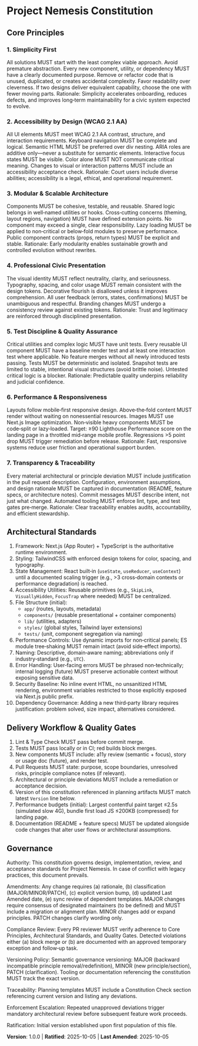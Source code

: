 <!--
Sync Impact Report
Version change: (none prior) → 1.0.0
Modified principles: (initial creation)
Added sections: Core Principles, Architectural Standards, Delivery Workflow & Quality Gates, Governance
Removed sections: none
Templates requiring updates:
	- .specify/templates/plan-template.md ✅ (still compatible; reference to constitution version will update automatically when tooling reads this file)
	- .specify/templates/spec-template.md ✅ (no conflicting mandates)
	- .specify/templates/tasks-template.md ✅ (TDD emphasis aligned)
	- .specify/templates/agent-file-template.md ⚠ pending population by future plan executions
Deferred TODOs: none
-->

# Project Nemesis Constitution

## Core Principles

### 1. Simplicity First
All solutions MUST start with the least complex viable approach. Avoid premature abstraction. Every new component, utility, or dependency MUST have a clearly documented purpose. Remove or refactor code that is unused, duplicated, or creates accidental complexity. Favor readability over cleverness. If two designs deliver equivalent capability, choose the one with fewer moving parts.
Rationale: Simplicity accelerates onboarding, reduces defects, and improves long‑term maintainability for a civic system expected to evolve.

### 2. Accessibility by Design (WCAG 2.1 AA)
All UI elements MUST meet WCAG 2.1 AA contrast, structure, and interaction requirements. Keyboard navigation MUST be complete and logical. Semantic HTML MUST be preferred over div nesting. ARIA roles are additive only—never a substitute for semantic elements. Interactive focus states MUST be visible. Color alone MUST NOT communicate critical meaning. Changes to visual or interaction patterns MUST include an accessibility acceptance check.
Rationale: Court users include diverse abilities; accessibility is a legal, ethical, and operational requirement.

### 3. Modular & Scalable Architecture
Components MUST be cohesive, testable, and reusable. Shared logic belongs in well‑named utilities or hooks. Cross‑cutting concerns (theming, layout regions, navigation) MUST have defined extension points. No component may exceed a single, clear responsibility. Lazy loading MUST be applied to non‑critical or below‑fold modules to preserve performance. Public component contracts (props, return types) MUST be explicit and stable.
Rationale: Early modularity enables sustainable growth and controlled evolution without rewrites.

### 4. Professional Civic Presentation
The visual identity MUST reflect neutrality, clarity, and seriousness. Typography, spacing, and color usage MUST remain consistent with the design tokens. Decorative flourish is disallowed unless it improves comprehension. All user feedback (errors, states, confirmations) MUST be unambiguous and respectful. Branding changes MUST undergo a consistency review against existing tokens.
Rationale: Trust and legitimacy are reinforced through disciplined presentation.

### 5. Test Discipline & Quality Assurance
Critical utilities and complex logic MUST have unit tests. Every reusable UI component MUST have a baseline render test and at least one interaction test where applicable. No feature merges without all newly introduced tests passing. Tests MUST be deterministic and isolated. Snapshot tests are limited to stable, intentional visual structures (avoid brittle noise). Untested critical logic is a blocker.
Rationale: Predictable quality underpins reliability and judicial confidence.

### 6. Performance & Responsiveness
Layouts follow mobile‑first responsive design. Above‑the‑fold content MUST render without waiting on nonessential resources. Images MUST use Next.js Image optimization. Non‑visible heavy components MUST be code‑split or lazy‑loaded. Target: ≥90 Lighthouse Performance score on the landing page in a throttled mid‑range mobile profile. Regressions >5 point drop MUST trigger remediation before release.
Rationale: Fast, responsive systems reduce user friction and operational support burden.

### 7. Transparency & Traceability
Every material architectural or principle deviation MUST include justification in the pull request description. Configuration, environment assumptions, and design rationale MUST be captured in documentation (README, feature specs, or architecture notes). Commit messages MUST describe intent, not just what changed. Automated tooling MUST enforce lint, type, and test gates pre‑merge.
Rationale: Clear traceability enables audits, accountability, and efficient stewardship.

## Architectural Standards

1. Framework: Next.js (App Router) + TypeScript is the authoritative runtime environment.
2. Styling: TailwindCSS with enforced design tokens for color, spacing, and typography.
3. State Management: React built‑in (`useState`, `useReducer`, `useContext`) until a documented scaling trigger (e.g., >3 cross‑domain contexts or performance degradation) is reached.
4. Accessibility Utilities: Reusable primitives (e.g., `SkipLink`, `VisuallyHidden`, `FocusTrap` where needed) MUST be centralized.
5. File Structure (initial):
	 - `app/` (routes, layouts, metadata)
	 - `components/` (reusable presentational + container components)
	 - `lib/` (utilities, adapters)
	 - `styles/` (global styles, Tailwind layer extensions)
	 - `tests/` (unit, component segregation via naming)
6. Performance Controls: Use dynamic imports for non‑critical panels; ES module tree‑shaking MUST remain intact (avoid side‑effect imports).
7. Naming: Descriptive, domain‑aware naming; abbreviations only if industry‑standard (e.g., `UTC`).
8. Error Handling: User‑facing errors MUST be phrased non‑technically; internal logging (future) MUST preserve actionable context without exposing sensitive data.
9. Security Baseline: No inline event HTML, no unsanitized HTML rendering, environment variables restricted to those explicitly exposed via Next.js public prefix.
10. Dependency Governance: Adding a new third‑party library requires justification: problem solved, size impact, alternatives considered.

## Delivery Workflow & Quality Gates

1. Lint & Type Check MUST pass before commit merge.
2. Tests MUST pass locally or in CI; red builds block merges.
3. New components MUST include: a11y review (semantic + focus), story or usage doc (future), and render test.
4. Pull Requests MUST state: purpose, scope boundaries, unresolved risks, principle compliance notes (if relevant).
5. Architectural or principle deviations MUST include a remediation or acceptance decision.
6. Version of this constitution referenced in planning artifacts MUST match latest `Version` line below.
7. Performance budgets (initial): Largest contentful paint target ≤2.5s (simulated slow 4G), bundle first load JS ≤200KB (compressed) for landing page.
8. Documentation (README + feature specs) MUST be updated alongside code changes that alter user flows or architectural assumptions.

## Governance

Authority: This constitution governs design, implementation, review, and acceptance standards for Project Nemesis. In case of conflict with legacy practices, this document prevails.

Amendments: Any change requires (a) rationale, (b) classification (MAJOR/MINOR/PATCH), (c) explicit version bump, (d) updated Last Amended date, (e) sync review of dependent templates. MAJOR changes require consensus of designated maintainers (to be defined) and MUST include a migration or alignment plan. MINOR changes add or expand principles. PATCH changes clarify wording only.

Compliance Review: Every PR reviewer MUST verify adherence to Core Principles, Architectural Standards, and Quality Gates. Detected violations either (a) block merge or (b) are documented with an approved temporary exception and follow‑up task.

Versioning Policy: Semantic governance versioning: MAJOR (backward incompatible principle removal/redefinition), MINOR (new principle/section), PATCH (clarification). Tooling or documentation referencing the constitution MUST track the exact version.

Traceability: Planning templates MUST include a Constitution Check section referencing current version and listing any deviations.

Enforcement Escalation: Repeated unapproved deviations trigger mandatory architectural review before subsequent feature work proceeds.

Ratification: Initial version established upon first population of this file.

**Version**: 1.0.0 | **Ratified**: 2025-10-05 | **Last Amended**: 2025-10-05